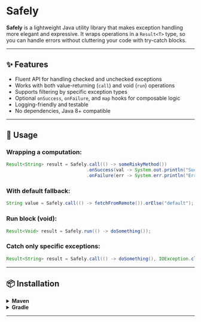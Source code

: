# Safely

**Safely** is a lightweight Java utility library that makes exception handling more elegant and expressive. It wraps operations in a `Result<T>` type, so you can handle errors without cluttering your code with try-catch blocks.

---

## ✨ Features

- Fluent API for handling checked and unchecked exceptions
- Works with both value-returning (`call`) and void (`run`) operations
- Supports filtering by specific exception types
- Optional `onSuccess`, `onFailure`, and `map` hooks for composable logic
- Logging-friendly and testable
- No dependencies, Java 8+ compatible

---

## 🔧 Usage

### Wrapping a computation:

```java
Result<String> result = Safely.call(() -> someRiskyMethod())
                              .onSuccess(val -> System.out.println("Success: " + val))
                              .onFailure(err -> System.err.println("Error: " + err.getMessage()));
```

### With default fallback:

```java
String value = Safely.call(() -> fetchFromRemote()).orElse("default");
```

### Run block (void):

```java
Result<Void> result = Safely.run(() -> doSomething());
```

### Catch only specific exceptions:

```java
Result<String> result = Safely.call(() -> doSomething(), IOException.class);
```

---

## 📦 Installation

<details>
  <summary><strong>Maven</strong></summary>

```xml
<dependency>
    <groupId>com.robinloom</groupId>
    <artifactId>safely</artifactId>
    <version>1.0.0</version>
</dependency>
```
</details> <details> <summary><strong>Gradle</strong></summary>

```
implementation 'com.robinloom:safely:1.0.0'
```
</details>

---
